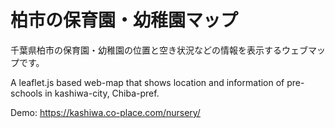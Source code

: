 # 柏市の保育園・幼稚園マップ

千葉県柏市の保育園・幼稚園の位置と空き状況などの情報を表示するウェブマップです。

A leaflet.js based web-map that shows location and information of pre-schools in kashiwa-city, Chiba-pref.

Demo: https://kashiwa.co-place.com/nursery/
